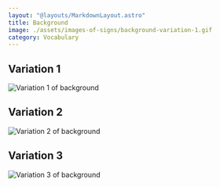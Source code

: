 ```yaml
---
layout: "@layouts/MarkdownLayout.astro"
title: Background
image: ./assets/images-of-signs/background-variation-1.gif
category: Vocabulary
---
```


## Variation 1

![Variation 1 of background](@signs/background-variation-1.gif)

## Variation 2

![Variation 2 of background](@signs/background-variation-2.gif)

## Variation 3

![Variation 3 of background](@signs/background-variation-3.gif)
